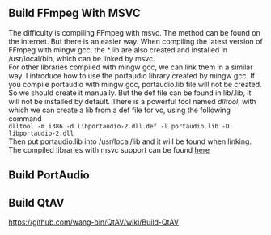 ## Build FFmpeg With MSVC

The difficulty is compiling FFmpeg with msvc. The method can be found on the internet. But there is an easier way. When compiling the latest version of FFmpeg with mingw gcc, the *.lib are also created and installed in /usr/local/bin, which can be linked by msvc.  
For other libraries compiled with mingw gcc, we can link them in a similar way. I introduce how to use the portaudio library created by mingw gcc. If you compile portaudio with mingw gcc, portaudio.lib file will not be created. So we should create it manually. But the def file can be found in lib/.lib, it will not be installed by default. There is a powerful tool named _dlltool_, with which we can create a lib from a def file for vc, using the following command  
`dlltool -m i386 -d libportaudio-2.dll.def -l portaudio.lib -D libportaudio-2.dll`  
Then put portaudio.lib into /usr/local/lib and it will be found when linking.  
The compiled libraries with msvc support can be found [here](https://sourceforge.net/projects/qtav/files/depends)


## Build PortAudio

## Build QtAV

https://github.com/wang-bin/QtAV/wiki/Build-QtAV
